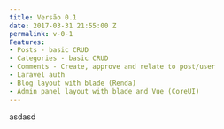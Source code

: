 ```yaml
---
title: Versão 0.1
date: 2017-03-31 21:55:00 Z
permalink: v-0-1
Features:
- Posts - basic CRUD
- Categories - basic CRUD
- Comments - Create, approve and relate to post/user
- Laravel auth
- Blog layout with blade (Renda)
- Admin panel layout with blade and Vue (CoreUI)
---
```


asdasd